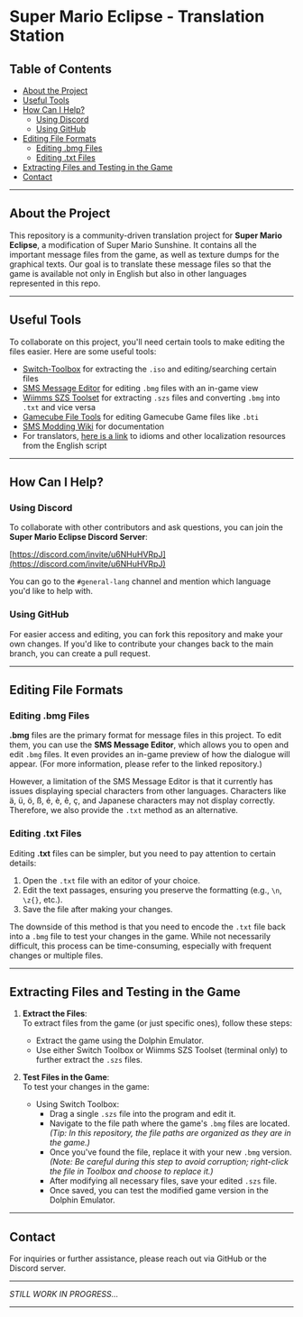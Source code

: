 # **Super Mario Eclipse - Translation Station**

## **Table of Contents**
- [About the Project](#about-the-project)
- [Useful Tools](#useful-tools)
- [How Can I Help?](#how-can-i-help)
  - [Using Discord](#using-discord)
  - [Using GitHub](#using-github)
- [Editing File Formats](#editing-file-formats)
  - [Editing .bmg Files](#editing-bmg-files)
  - [Editing .txt Files](#editing-txt-files)
- [Extracting Files and Testing in the Game](#extracting-files-and-testing-in-the-game)
- [Contact](#contact)

---

## **About the Project**
This repository is a community-driven translation project for **Super Mario Eclipse**, a modification of Super Mario Sunshine. It contains all the important message files from the game, as well as texture dumps for the graphical texts. Our goal is to translate these message files so that the game is available not only in English but also in other languages represented in this repo.

---

## **Useful Tools**

To collaborate on this project, you'll need certain tools to make editing the files easier. Here are some useful tools:

- [Switch-Toolbox](https://github.com/KillzXGaming/Switch-Toolbox) for extracting the `.iso` and editing/searching certain files
- [SMS Message Editor](https://github.com/JoshuaMKW/SMS-Message-Editor) for editing `.bmg` files with an in-game view
- [Wiimms SZS Toolset](https://szs.wiimm.de/) for extracting `.szs` files and converting `.bmg` into `.txt` and vice versa
- [Gamecube File Tools](https://github.com/LagoLunatic/GCFT) for editing Gamecube Game files like `.bti`
- [SMS Modding Wiki](https://smswiki.shoutwiki.com/wiki/Docs) for documentation
- For translators, [here is a link](https://docs.google.com/spreadsheets/d/16SODPmaqB_A6rrQJlQv6CGCsJy6uu63B0eXsxvo3BuU/edit?usp=sharing) to idioms and other localization resources from the English script

---

## **How Can I Help?**

### **Using Discord**
To collaborate with other contributors and ask questions, you can join the **Super Mario Eclipse Discord Server**:

[https://discord.com/invite/u6NHuHVRpJ](https://discord.com/invite/u6NHuHVRpJ)

You can go to the `#general-lang` channel and mention which language you'd like to help with.

### **Using GitHub**
For easier access and editing, you can fork this repository and make your own changes. If you'd like to contribute your changes back to the main branch, you can create a pull request.

---

## **Editing File Formats**

### **Editing .bmg Files**
**.bmg** files are the primary format for message files in this project. To edit them, you can use the **SMS Message Editor**, which allows you to open and edit `.bmg` files. It even provides an in-game preview of how the dialogue will appear. (For more information, please refer to the linked repository.)

However, a limitation of the SMS Message Editor is that it currently has issues displaying special characters from other languages. Characters like ä, ü, ö, ß, é, è, ê, ç, and Japanese characters may not display correctly. Therefore, we also provide the `.txt` method as an alternative.

### **Editing .txt Files**
Editing **.txt** files can be simpler, but you need to pay attention to certain details:

1. Open the `.txt` file with an editor of your choice.
2. Edit the text passages, ensuring you preserve the formatting (e.g., `\n`, `\z{}`, etc.).
3. Save the file after making your changes.

The downside of this method is that you need to encode the `.txt` file back into a `.bmg` file to test your changes in the game. While not necessarily difficult, this process can be time-consuming, especially with frequent changes or multiple files.

---

## **Extracting Files and Testing in the Game**

1. **Extract the Files**:  
   To extract files from the game (or just specific ones), follow these steps:
   - Extract the game using the Dolphin Emulator.
   - Use either Switch Toolbox or Wiimms SZS Toolset (terminal only) to further extract the `.szs` files.

2. **Test Files in the Game**:  
   To test your changes in the game:
   - Using Switch Toolbox:
     - Drag a single `.szs` file into the program and edit it.
     - Navigate to the file path where the game's `.bmg` files are located.
       *(Tip: In this repository, the file paths are organized as they are in the game.)*
     - Once you've found the file, replace it with your new `.bmg` version.
       *(Note: Be careful during this step to avoid corruption; right-click the file in Toolbox and choose to replace it.)*
     - After modifying all necessary files, save your edited `.szs` file.
     - Once saved, you can test the modified game version in the Dolphin Emulator.

---

## **Contact**

For inquiries or further assistance, please reach out via GitHub or the Discord server.

---

*STILL WORK IN PROGRESS...*

---

